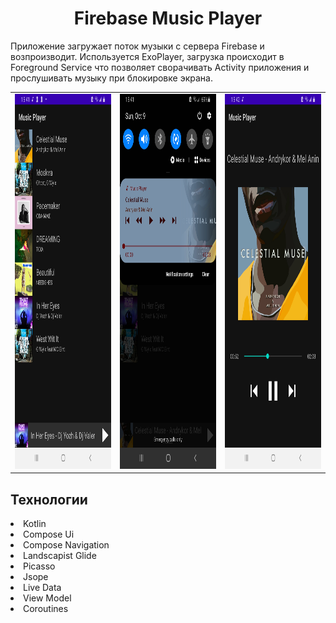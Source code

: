
<h1 align = "center"><span itemprop="name">Firebase Music Player</span></h1>

Приложение загружает поток музыки с сервера Firebase и возпроизводит. Используется ExoPlayer, загрузка происходит в Foreground Service что позволяет сворачивать Activity приложения и прослушивать музыку при блокировке экрана.

  <table>
    <tr>
      <td><img src="https://github.com/evgeny5454/FirebaseMisicPlayer/blob/master/app/Screenshot_20221009-154136_Music%20Player.jpg" height="600"/></td>
      <td><img src="https://github.com/evgeny5454/FirebaseMisicPlayer/blob/master/app/Screenshot_20221009-154157_Music%20Player.jpg" height="600"/></td>
      <td><img src="https://github.com/evgeny5454/FirebaseMisicPlayer/blob/master/app/Screenshot_20221009-154210_Music%20Player.jpg" height="600"/></td>
    </tr>
  </table>
 
   
  

<h2><span itemprop="name">Технологии</span> </h2>
<li>Kotlin</li>
<li>Compose Ui</li>
<li>Compose Navigation</li>
<li>Landscapist Glide</li>
<li>Picasso</li>
<li>Jsope</li>
<li>Live Data</li>
<li>View Model</li>
<li>Coroutines</li>
